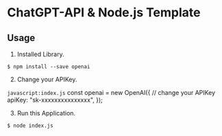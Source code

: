 # ChatGPT-API & Node.js Template

## Usage
1. Installed Library.

```terminal:terminal
$ npm install --save openai
```
2. Change your APIKey.

```javascript:index.js```
const openai = new OpenAI({
  // change your APIKey
  apiKey: "sk-xxxxxxxxxxxxxxx",
});

3. Run this Application.
```terminal:terminal
$ node index.js
```